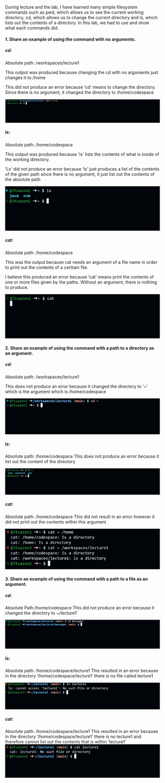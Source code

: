 During lecture and the lab, I have learned many simple filesystem commands such as pwd, which allows us to see the current working directory, cd, which allows us to change the current directory and ls, which lists out the contents of a directory. In this lab, we had to use and show what each commands did.



#### 1. Share an example of using the command with no arguments.
##### cd:
Absolute path: /workspaces/lecture1

This output was produced because changing the cd with no arguments just changes it to /home

This did not produce an error because ‘cd’ means to change the directory. Since there is no argument, it changed the directory to /home/codespace

![Image](cd1.png)
##### ls:
Absolute path: /home/codespace

This output was produced because 'ls' lists the contents of what is inside of the working directory.

‘Ls’ did not produce an error because ‘ls’ just produces a list of the contents of the given path since there is no argument, it just list out the contents of the absolute path

![Image](ls1.png)
##### cat: 
Absolute path: /home/codespace

This was the output because cat needs an argument of a file name in order to print out the contents of a certtain file.

I believe this produced an error because ‘cat’ means print the contents of one or more files given by the paths. Without an argument, there is nothing to produce.

![Image](cat1.png)
#### 2. Share an example of using the command with a path to a directory as an argument.
##### cd:
Absolute path: /workspaces/lecture1



This does not produce an error because it changed the directory to ‘~’ which is the argument which is /home/codespace

![Image](cd2.png)
##### ls:
Absolute path: /home/codespace
This does not produce an error because it list out the content of the directory

![Image](ls2.png)
##### cat:
Absolute path: /home/codespace
This did not result in an error however it did not print out the contents within this argument

![Image](cat2.png)
#### 3. Share an example of using the command with a path to a file as an argument.
##### cd:
Absolute Path:/home/codespace
This did not produce an error because it changed the directory to ~/lecture1’

![Image](cd3.png)
##### ls:
Absolute path: /home/codespace/lecture1
This resulted in an error because in the directory ‘/home/codespace/lecture1’ there is no file called lecture1

![Image](ls3.png)
##### cat:
Absolute path: /home/codespace/lecture1
This resulted in an error because in the directory ‘/home/codespace/lecture1’ there is no lecture1 and therefore cannot list out the contents that is within ‘lecture1’
![Image](cat3.png)
